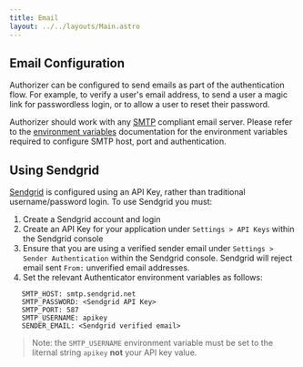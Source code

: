 ```yaml
---
title: Email
layout: ../../layouts/Main.astro
---
```


## Email Configuration

Authorizer can be configured to send emails as part of the authentication flow. For example, to verify a user's email address, to send a user a magic link for passwordless login, or to allow a user to reset their password.

Authorizer should work with any [SMTP](https://en.wikipedia.org/wiki/Simple_Mail_Transfer_Protocol) compliant email server. Please refer to the [environment variables](/core/env) documentation for the environment variables required to configure SMTP host, port and authentication.

## Using Sendgrid

[Sendgrid](https://sendgrid.net) is configured using an API Key, rather than traditional username/password login. To use Sendgrid you must:

1. Create a Sendgrid account and login
1. Create an API Key for your application under `Settings > API Keys` within the Sendgrid console
1. Ensure that you are using a verified sender email under `Settings > Sender Authentication` within the Sendgrid console. Sendgrid will reject email sent `From:` unverified email addresses.
1. Set the relevant Authenticator environment variables as follows:
```
   SMTP_HOST: smtp.sendgrid.net
   SMTP_PASSWORD: <Sendgrid API Key>
   SMTP_PORT: 587
   SMTP_USERNAME: apikey
   SENDER_EMAIL: <Sendgrid verified email>
```
   > Note: the `SMTP_USERNAME` environment variable must be set to the liternal string `apikey` **not** your API key value.